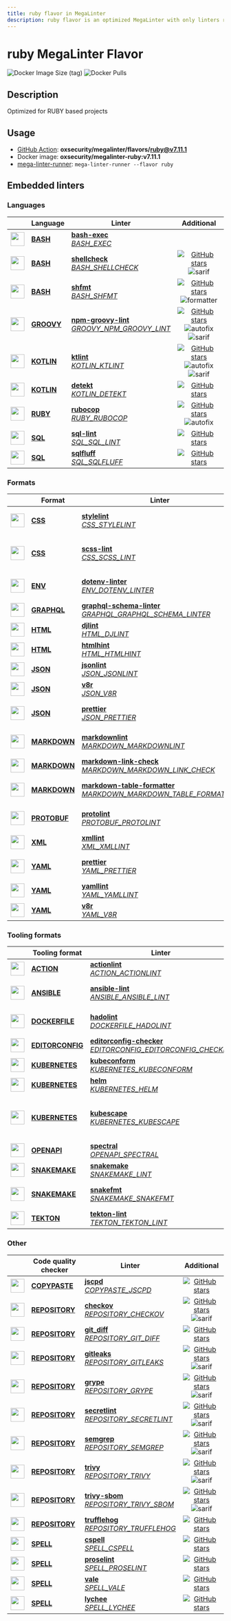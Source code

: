 ```yaml
---
title: ruby flavor in MegaLinter
description: ruby flavor is an optimized MegaLinter with only linters related to ruby projects
---
```

# ruby MegaLinter Flavor

![Docker Image Size (tag)](https://img.shields.io/docker/image-size/oxsecurity/megalinter-ruby/v7.11.1)
![Docker Pulls](https://img.shields.io/docker/pulls/oxsecurity/megalinter-ruby)

## Description

Optimized for RUBY based projects

## Usage

- [GitHub Action](https://megalinter.io/7.11.1/installation/#github-action): **oxsecurity/megalinter/flavors/ruby@v7.11.1**
- Docker image: **oxsecurity/megalinter-ruby:v7.11.1**
- [mega-linter-runner](https://megalinter.io/7.11.1/mega-linter-runner/): `mega-linter-runner --flavor ruby`

## Embedded linters

### Languages

|                                                                             <!-- -->                                                                             | Language                                                       | Linter                                                                                                                                                                                   |                                                                                                                     Additional                                                                                                                      |
|:----------------------------------------------------------------------------------------------------------------------------------------------------------------:|----------------------------------------------------------------|------------------------------------------------------------------------------------------------------------------------------------------------------------------------------------------|:---------------------------------------------------------------------------------------------------------------------------------------------------------------------------------------------------------------------------------------------------:|
|  <img src="https://github.com/oxsecurity/megalinter/raw/main/docs/assets/icons/bash.ico" alt="" height="32px" class="megalinter-icon"></a> <!-- linter-icon -->  | [**BASH**](https://megalinter.io/7.11.1/descriptors/bash/)     | [**bash-exec**](https://megalinter.io/7.11.1/descriptors/bash_bash_exec/)<br/>[_BASH_EXEC_](https://megalinter.io/7.11.1/descriptors/bash_bash_exec/)                                    |                                                                                                                                                                                                                                                     |
|  <img src="https://github.com/oxsecurity/megalinter/raw/main/docs/assets/icons/bash.ico" alt="" height="32px" class="megalinter-icon"></a> <!-- linter-icon -->  | [**BASH**](https://megalinter.io/7.11.1/descriptors/bash/)     | [**shellcheck**](https://megalinter.io/7.11.1/descriptors/bash_shellcheck/)<br/>[_BASH_SHELLCHECK_](https://megalinter.io/7.11.1/descriptors/bash_shellcheck/)                           |                                [![GitHub stars](https://img.shields.io/github/stars/koalaman/shellcheck?cacheSeconds=3600)](https://github.com/koalaman/shellcheck) ![sarif](https://shields.io/badge/-SARIF-orange)                                |
|  <img src="https://github.com/oxsecurity/megalinter/raw/main/docs/assets/icons/bash.ico" alt="" height="32px" class="megalinter-icon"></a> <!-- linter-icon -->  | [**BASH**](https://megalinter.io/7.11.1/descriptors/bash/)     | [**shfmt**](https://megalinter.io/7.11.1/descriptors/bash_shfmt/)<br/>[_BASH_SHFMT_](https://megalinter.io/7.11.1/descriptors/bash_shfmt/)                                               |                                        [![GitHub stars](https://img.shields.io/github/stars/mvdan/sh?cacheSeconds=3600)](https://github.com/mvdan/sh) ![formatter](https://shields.io/badge/-format-yellow)                                         |
| <img src="https://github.com/oxsecurity/megalinter/raw/main/docs/assets/icons/groovy.ico" alt="" height="32px" class="megalinter-icon"></a> <!-- linter-icon --> | [**GROOVY**](https://megalinter.io/7.11.1/descriptors/groovy/) | [**npm-groovy-lint**](https://megalinter.io/7.11.1/descriptors/groovy_npm_groovy_lint/)<br/>[_GROOVY_NPM_GROOVY_LINT_](https://megalinter.io/7.11.1/descriptors/groovy_npm_groovy_lint/) | [![GitHub stars](https://img.shields.io/github/stars/nvuillam/npm-groovy-lint?cacheSeconds=3600)](https://github.com/nvuillam/npm-groovy-lint) ![autofix](https://shields.io/badge/-autofix-green) ![sarif](https://shields.io/badge/-SARIF-orange) |
| <img src="https://github.com/oxsecurity/megalinter/raw/main/docs/assets/icons/kotlin.ico" alt="" height="32px" class="megalinter-icon"></a> <!-- linter-icon --> | [**KOTLIN**](https://megalinter.io/7.11.1/descriptors/kotlin/) | [**ktlint**](https://megalinter.io/7.11.1/descriptors/kotlin_ktlint/)<br/>[_KOTLIN_KTLINT_](https://megalinter.io/7.11.1/descriptors/kotlin_ktlint/)                                     |         [![GitHub stars](https://img.shields.io/github/stars/pinterest/ktlint?cacheSeconds=3600)](https://github.com/pinterest/ktlint) ![autofix](https://shields.io/badge/-autofix-green) ![sarif](https://shields.io/badge/-SARIF-orange)         |
| <img src="https://github.com/oxsecurity/megalinter/raw/main/docs/assets/icons/kotlin.ico" alt="" height="32px" class="megalinter-icon"></a> <!-- linter-icon --> | [**KOTLIN**](https://megalinter.io/7.11.1/descriptors/kotlin/) | [**detekt**](https://megalinter.io/7.11.1/descriptors/kotlin_detekt/)<br/>[_KOTLIN_DETEKT_](https://megalinter.io/7.11.1/descriptors/kotlin_detekt/)                                     |                                                              [![GitHub stars](https://img.shields.io/github/stars/detekt/detekt?cacheSeconds=3600)](https://github.com/detekt/detekt)                                                               |
|  <img src="https://github.com/oxsecurity/megalinter/raw/main/docs/assets/icons/ruby.ico" alt="" height="32px" class="megalinter-icon"></a> <!-- linter-icon -->  | [**RUBY**](https://megalinter.io/7.11.1/descriptors/ruby/)     | [**rubocop**](https://megalinter.io/7.11.1/descriptors/ruby_rubocop/)<br/>[_RUBY_RUBOCOP_](https://megalinter.io/7.11.1/descriptors/ruby_rubocop/)                                       |                               [![GitHub stars](https://img.shields.io/github/stars/rubocop-hq/rubocop?cacheSeconds=3600)](https://github.com/rubocop-hq/rubocop) ![autofix](https://shields.io/badge/-autofix-green)                                |
|  <img src="https://github.com/oxsecurity/megalinter/raw/main/docs/assets/icons/sql.ico" alt="" height="32px" class="megalinter-icon"></a> <!-- linter-icon -->   | [**SQL**](https://megalinter.io/7.11.1/descriptors/sql/)       | [**sql-lint**](https://megalinter.io/7.11.1/descriptors/sql_sql_lint/)<br/>[_SQL_SQL_LINT_](https://megalinter.io/7.11.1/descriptors/sql_sql_lint/)                                      |                                                       [![GitHub stars](https://img.shields.io/github/stars/joereynolds/sql-lint?cacheSeconds=3600)](https://github.com/joereynolds/sql-lint)                                                        |
|  <img src="https://github.com/oxsecurity/megalinter/raw/main/docs/assets/icons/sql.ico" alt="" height="32px" class="megalinter-icon"></a> <!-- linter-icon -->   | [**SQL**](https://megalinter.io/7.11.1/descriptors/sql/)       | [**sqlfluff**](https://megalinter.io/7.11.1/descriptors/sql_sqlfluff/)<br/>[_SQL_SQLFLUFF_](https://megalinter.io/7.11.1/descriptors/sql_sqlfluff/)                                      |                                                          [![GitHub stars](https://img.shields.io/github/stars/sqlfluff/sqlfluff?cacheSeconds=3600)](https://github.com/sqlfluff/sqlfluff)                                                           |

### Formats

|                                                                              <!-- -->                                                                              | Format                                                             | Linter                                                                                                                                                                                                                             |                                                                                                       Additional                                                                                                       |
|:------------------------------------------------------------------------------------------------------------------------------------------------------------------:|--------------------------------------------------------------------|------------------------------------------------------------------------------------------------------------------------------------------------------------------------------------------------------------------------------------|:----------------------------------------------------------------------------------------------------------------------------------------------------------------------------------------------------------------------:|
|   <img src="https://github.com/oxsecurity/megalinter/raw/main/docs/assets/icons/css.ico" alt="" height="32px" class="megalinter-icon"></a> <!-- linter-icon -->    | [**CSS**](https://megalinter.io/7.11.1/descriptors/css/)           | [**stylelint**](https://megalinter.io/7.11.1/descriptors/css_stylelint/)<br/>[_CSS_STYLELINT_](https://megalinter.io/7.11.1/descriptors/css_stylelint/)                                                                            |                [![GitHub stars](https://img.shields.io/github/stars/stylelint/stylelint?cacheSeconds=3600)](https://github.com/stylelint/stylelint) ![autofix](https://shields.io/badge/-autofix-green)                |
|   <img src="https://github.com/oxsecurity/megalinter/raw/main/docs/assets/icons/css.ico" alt="" height="32px" class="megalinter-icon"></a> <!-- linter-icon -->    | [**CSS**](https://megalinter.io/7.11.1/descriptors/css/)           | [**scss-lint**](https://megalinter.io/7.11.1/descriptors/css_scss_lint/)<br/>[_CSS_SCSS_LINT_](https://megalinter.io/7.11.1/descriptors/css_scss_lint/)                                                                            |                    ![deprecated](https://shields.io/badge/-deprecated-red) [![GitHub stars](https://img.shields.io/github/stars/sds/scss-lint?cacheSeconds=3600)](https://github.com/sds/scss-lint)                    |
|   <img src="https://github.com/oxsecurity/megalinter/raw/main/docs/assets/icons/env.ico" alt="" height="32px" class="megalinter-icon"></a> <!-- linter-icon -->    | [**ENV**](https://megalinter.io/7.11.1/descriptors/env/)           | [**dotenv-linter**](https://megalinter.io/7.11.1/descriptors/env_dotenv_linter/)<br/>[_ENV_DOTENV_LINTER_](https://megalinter.io/7.11.1/descriptors/env_dotenv_linter/)                                                            |        [![GitHub stars](https://img.shields.io/github/stars/dotenv-linter/dotenv-linter?cacheSeconds=3600)](https://github.com/dotenv-linter/dotenv-linter) ![autofix](https://shields.io/badge/-autofix-green)        |
| <img src="https://github.com/oxsecurity/megalinter/raw/main/docs/assets/icons/graphql.ico" alt="" height="32px" class="megalinter-icon"></a> <!-- linter-icon -->  | [**GRAPHQL**](https://megalinter.io/7.11.1/descriptors/graphql/)   | [**graphql-schema-linter**](https://megalinter.io/7.11.1/descriptors/graphql_graphql_schema_linter/)<br/>[_GRAPHQL_GRAPHQL_SCHEMA_LINTER_](https://megalinter.io/7.11.1/descriptors/graphql_graphql_schema_linter/)                |                               [![GitHub stars](https://img.shields.io/github/stars/cjoudrey/graphql-schema-linter?cacheSeconds=3600)](https://github.com/cjoudrey/graphql-schema-linter)                               |
|   <img src="https://github.com/oxsecurity/megalinter/raw/main/docs/assets/icons/html.ico" alt="" height="32px" class="megalinter-icon"></a> <!-- linter-icon -->   | [**HTML**](https://megalinter.io/7.11.1/descriptors/html/)         | [**djlint**](https://megalinter.io/7.11.1/descriptors/html_djlint/)<br/>[_HTML_DJLINT_](https://megalinter.io/7.11.1/descriptors/html_djlint/)                                                                                     |                                  [![GitHub stars](https://img.shields.io/github/stars/Riverside-Healthcare/djlint?cacheSeconds=3600)](https://github.com/Riverside-Healthcare/djlint)                                  |
|   <img src="https://github.com/oxsecurity/megalinter/raw/main/docs/assets/icons/html.ico" alt="" height="32px" class="megalinter-icon"></a> <!-- linter-icon -->   | [**HTML**](https://megalinter.io/7.11.1/descriptors/html/)         | [**htmlhint**](https://megalinter.io/7.11.1/descriptors/html_htmlhint/)<br/>[_HTML_HTMLHINT_](https://megalinter.io/7.11.1/descriptors/html_htmlhint/)                                                                             |                                            [![GitHub stars](https://img.shields.io/github/stars/htmlhint/HTMLHint?cacheSeconds=3600)](https://github.com/htmlhint/HTMLHint)                                            |
|   <img src="https://github.com/oxsecurity/megalinter/raw/main/docs/assets/icons/json.ico" alt="" height="32px" class="megalinter-icon"></a> <!-- linter-icon -->   | [**JSON**](https://megalinter.io/7.11.1/descriptors/json/)         | [**jsonlint**](https://megalinter.io/7.11.1/descriptors/json_jsonlint/)<br/>[_JSON_JSONLINT_](https://megalinter.io/7.11.1/descriptors/json_jsonlint/)                                                                             |                                             [![GitHub stars](https://img.shields.io/github/stars/prantlf/jsonlint?cacheSeconds=3600)](https://github.com/prantlf/jsonlint)                                             |
|   <img src="https://github.com/oxsecurity/megalinter/raw/main/docs/assets/icons/json.ico" alt="" height="32px" class="megalinter-icon"></a> <!-- linter-icon -->   | [**JSON**](https://megalinter.io/7.11.1/descriptors/json/)         | [**v8r**](https://megalinter.io/7.11.1/descriptors/json_v8r/)<br/>[_JSON_V8R_](https://megalinter.io/7.11.1/descriptors/json_v8r/)                                                                                                 |                                                 [![GitHub stars](https://img.shields.io/github/stars/chris48s/v8r?cacheSeconds=3600)](https://github.com/chris48s/v8r)                                                 |
|   <img src="https://github.com/oxsecurity/megalinter/raw/main/docs/assets/icons/json.ico" alt="" height="32px" class="megalinter-icon"></a> <!-- linter-icon -->   | [**JSON**](https://megalinter.io/7.11.1/descriptors/json/)         | [**prettier**](https://megalinter.io/7.11.1/descriptors/json_prettier/)<br/>[_JSON_PRETTIER_](https://megalinter.io/7.11.1/descriptors/json_prettier/)                                                                             |                 [![GitHub stars](https://img.shields.io/github/stars/prettier/prettier?cacheSeconds=3600)](https://github.com/prettier/prettier) ![formatter](https://shields.io/badge/-format-yellow)                 |
| <img src="https://github.com/oxsecurity/megalinter/raw/main/docs/assets/icons/markdown.ico" alt="" height="32px" class="megalinter-icon"></a> <!-- linter-icon --> | [**MARKDOWN**](https://megalinter.io/7.11.1/descriptors/markdown/) | [**markdownlint**](https://megalinter.io/7.11.1/descriptors/markdown_markdownlint/)<br/>[_MARKDOWN_MARKDOWNLINT_](https://megalinter.io/7.11.1/descriptors/markdown_markdownlint/)                                                 |           [![GitHub stars](https://img.shields.io/github/stars/DavidAnson/markdownlint?cacheSeconds=3600)](https://github.com/DavidAnson/markdownlint) ![formatter](https://shields.io/badge/-format-yellow)           |
| <img src="https://github.com/oxsecurity/megalinter/raw/main/docs/assets/icons/markdown.ico" alt="" height="32px" class="megalinter-icon"></a> <!-- linter-icon --> | [**MARKDOWN**](https://megalinter.io/7.11.1/descriptors/markdown/) | [**markdown-link-check**](https://megalinter.io/7.11.1/descriptors/markdown_markdown_link_check/)<br/>[_MARKDOWN_MARKDOWN_LINK_CHECK_](https://megalinter.io/7.11.1/descriptors/markdown_markdown_link_check/)                     |                                    [![GitHub stars](https://img.shields.io/github/stars/tcort/markdown-link-check?cacheSeconds=3600)](https://github.com/tcort/markdown-link-check)                                    |
| <img src="https://github.com/oxsecurity/megalinter/raw/main/docs/assets/icons/markdown.ico" alt="" height="32px" class="megalinter-icon"></a> <!-- linter-icon --> | [**MARKDOWN**](https://megalinter.io/7.11.1/descriptors/markdown/) | [**markdown-table-formatter**](https://megalinter.io/7.11.1/descriptors/markdown_markdown_table_formatter/)<br/>[_MARKDOWN_MARKDOWN_TABLE_FORMATTER_](https://megalinter.io/7.11.1/descriptors/markdown_markdown_table_formatter/) | [![GitHub stars](https://img.shields.io/github/stars/nvuillam/markdown-table-formatter?cacheSeconds=3600)](https://github.com/nvuillam/markdown-table-formatter) ![formatter](https://shields.io/badge/-format-yellow) |
| <img src="https://github.com/oxsecurity/megalinter/raw/main/docs/assets/icons/protobuf.ico" alt="" height="32px" class="megalinter-icon"></a> <!-- linter-icon --> | [**PROTOBUF**](https://megalinter.io/7.11.1/descriptors/protobuf/) | [**protolint**](https://megalinter.io/7.11.1/descriptors/protobuf_protolint/)<br/>[_PROTOBUF_PROTOLINT_](https://megalinter.io/7.11.1/descriptors/protobuf_protolint/)                                                             |                [![GitHub stars](https://img.shields.io/github/stars/yoheimuta/protolint?cacheSeconds=3600)](https://github.com/yoheimuta/protolint) ![autofix](https://shields.io/badge/-autofix-green)                |
|   <img src="https://github.com/oxsecurity/megalinter/raw/main/docs/assets/icons/xml.ico" alt="" height="32px" class="megalinter-icon"></a> <!-- linter-icon -->    | [**XML**](https://megalinter.io/7.11.1/descriptors/xml/)           | [**xmllint**](https://megalinter.io/7.11.1/descriptors/xml_xmllint/)<br/>[_XML_XMLLINT_](https://megalinter.io/7.11.1/descriptors/xml_xmllint/)                                                                                    |                                                                                  ![autofix](https://shields.io/badge/-autofix-green)                                                                                   |
|   <img src="https://github.com/oxsecurity/megalinter/raw/main/docs/assets/icons/yaml.ico" alt="" height="32px" class="megalinter-icon"></a> <!-- linter-icon -->   | [**YAML**](https://megalinter.io/7.11.1/descriptors/yaml/)         | [**prettier**](https://megalinter.io/7.11.1/descriptors/yaml_prettier/)<br/>[_YAML_PRETTIER_](https://megalinter.io/7.11.1/descriptors/yaml_prettier/)                                                                             |                 [![GitHub stars](https://img.shields.io/github/stars/prettier/prettier?cacheSeconds=3600)](https://github.com/prettier/prettier) ![formatter](https://shields.io/badge/-format-yellow)                 |
|   <img src="https://github.com/oxsecurity/megalinter/raw/main/docs/assets/icons/yaml.ico" alt="" height="32px" class="megalinter-icon"></a> <!-- linter-icon -->   | [**YAML**](https://megalinter.io/7.11.1/descriptors/yaml/)         | [**yamllint**](https://megalinter.io/7.11.1/descriptors/yaml_yamllint/)<br/>[_YAML_YAMLLINT_](https://megalinter.io/7.11.1/descriptors/yaml_yamllint/)                                                                             |                                         [![GitHub stars](https://img.shields.io/github/stars/adrienverge/yamllint?cacheSeconds=3600)](https://github.com/adrienverge/yamllint)                                         |
|   <img src="https://github.com/oxsecurity/megalinter/raw/main/docs/assets/icons/yaml.ico" alt="" height="32px" class="megalinter-icon"></a> <!-- linter-icon -->   | [**YAML**](https://megalinter.io/7.11.1/descriptors/yaml/)         | [**v8r**](https://megalinter.io/7.11.1/descriptors/yaml_v8r/)<br/>[_YAML_V8R_](https://megalinter.io/7.11.1/descriptors/yaml_v8r/)                                                                                                 |                                                 [![GitHub stars](https://img.shields.io/github/stars/chris48s/v8r?cacheSeconds=3600)](https://github.com/chris48s/v8r)                                                 |

### Tooling formats

|                                                                                <!-- -->                                                                                | Tooling format                                                             | Linter                                                                                                                                                                                                                         |                                                                                                                             Additional                                                                                                                             |
|:----------------------------------------------------------------------------------------------------------------------------------------------------------------------:|----------------------------------------------------------------------------|--------------------------------------------------------------------------------------------------------------------------------------------------------------------------------------------------------------------------------|:------------------------------------------------------------------------------------------------------------------------------------------------------------------------------------------------------------------------------------------------------------------:|
|   <img src="https://github.com/oxsecurity/megalinter/raw/main/docs/assets/icons/default.ico" alt="" height="32px" class="megalinter-icon"></a> <!-- linter-icon -->    | [**ACTION**](https://megalinter.io/7.11.1/descriptors/action/)             | [**actionlint**](https://megalinter.io/7.11.1/descriptors/action_actionlint/)<br/>[_ACTION_ACTIONLINT_](https://megalinter.io/7.11.1/descriptors/action_actionlint/)                                                           |                                                                   [![GitHub stars](https://img.shields.io/github/stars/rhysd/actionlint?cacheSeconds=3600)](https://github.com/rhysd/actionlint)                                                                   |
|   <img src="https://github.com/oxsecurity/megalinter/raw/main/docs/assets/icons/ansible.ico" alt="" height="32px" class="megalinter-icon"></a> <!-- linter-icon -->    | [**ANSIBLE**](https://megalinter.io/7.11.1/descriptors/ansible/)           | [**ansible-lint**](https://megalinter.io/7.11.1/descriptors/ansible_ansible_lint/)<br/>[_ANSIBLE_ANSIBLE_LINT_](https://megalinter.io/7.11.1/descriptors/ansible_ansible_lint/)                                                |                                      [![GitHub stars](https://img.shields.io/github/stars/ansible/ansible-lint?cacheSeconds=3600)](https://github.com/ansible/ansible-lint) ![sarif](https://shields.io/badge/-SARIF-orange)                                       |
|  <img src="https://github.com/oxsecurity/megalinter/raw/main/docs/assets/icons/dockerfile.ico" alt="" height="32px" class="megalinter-icon"></a> <!-- linter-icon -->  | [**DOCKERFILE**](https://megalinter.io/7.11.1/descriptors/dockerfile/)     | [**hadolint**](https://megalinter.io/7.11.1/descriptors/dockerfile_hadolint/)<br/>[_DOCKERFILE_HADOLINT_](https://megalinter.io/7.11.1/descriptors/dockerfile_hadolint/)                                                       |                                         [![GitHub stars](https://img.shields.io/github/stars/hadolint/hadolint?cacheSeconds=3600)](https://github.com/hadolint/hadolint) ![sarif](https://shields.io/badge/-SARIF-orange)                                          |
| <img src="https://github.com/oxsecurity/megalinter/raw/main/docs/assets/icons/editorconfig.ico" alt="" height="32px" class="megalinter-icon"></a> <!-- linter-icon --> | [**EDITORCONFIG**](https://megalinter.io/7.11.1/descriptors/editorconfig/) | [**editorconfig-checker**](https://megalinter.io/7.11.1/descriptors/editorconfig_editorconfig_checker/)<br/>[_EDITORCONFIG_EDITORCONFIG_CHECKER_](https://megalinter.io/7.11.1/descriptors/editorconfig_editorconfig_checker/) |                                          [![GitHub stars](https://img.shields.io/github/stars/editorconfig-checker/editorconfig-checker?cacheSeconds=3600)](https://github.com/editorconfig-checker/editorconfig-checker)                                          |
|  <img src="https://github.com/oxsecurity/megalinter/raw/main/docs/assets/icons/kubernetes.ico" alt="" height="32px" class="megalinter-icon"></a> <!-- linter-icon -->  | [**KUBERNETES**](https://megalinter.io/7.11.1/descriptors/kubernetes/)     | [**kubeconform**](https://megalinter.io/7.11.1/descriptors/kubernetes_kubeconform/)<br/>[_KUBERNETES_KUBECONFORM_](https://megalinter.io/7.11.1/descriptors/kubernetes_kubeconform/)                                           |                                                                  [![GitHub stars](https://img.shields.io/github/stars/yannh/kubeconform?cacheSeconds=3600)](https://github.com/yannh/kubeconform)                                                                  |
|  <img src="https://github.com/oxsecurity/megalinter/raw/main/docs/assets/icons/kubernetes.ico" alt="" height="32px" class="megalinter-icon"></a> <!-- linter-icon -->  | [**KUBERNETES**](https://megalinter.io/7.11.1/descriptors/kubernetes/)     | [**helm**](https://megalinter.io/7.11.1/descriptors/kubernetes_helm/)<br/>[_KUBERNETES_HELM_](https://megalinter.io/7.11.1/descriptors/kubernetes_helm/)                                                                       |                                                                          [![GitHub stars](https://img.shields.io/github/stars/helm/helm?cacheSeconds=3600)](https://github.com/helm/helm)                                                                          |
|  <img src="https://github.com/oxsecurity/megalinter/raw/main/docs/assets/icons/kubernetes.ico" alt="" height="32px" class="megalinter-icon"></a> <!-- linter-icon -->  | [**KUBERNETES**](https://megalinter.io/7.11.1/descriptors/kubernetes/)     | [**kubescape**](https://megalinter.io/7.11.1/descriptors/kubernetes_kubescape/)<br/>[_KUBERNETES_KUBESCAPE_](https://megalinter.io/7.11.1/descriptors/kubernetes_kubescape/)                                                   | ![downgraded version](https://shields.io/badge/-downgraded%20version-orange) [![GitHub stars](https://img.shields.io/github/stars/kubescape/kubescape?cacheSeconds=3600)](https://github.com/kubescape/kubescape) ![sarif](https://shields.io/badge/-SARIF-orange) |
|   <img src="https://github.com/oxsecurity/megalinter/raw/main/docs/assets/icons/openapi.ico" alt="" height="32px" class="megalinter-icon"></a> <!-- linter-icon -->    | [**OPENAPI**](https://megalinter.io/7.11.1/descriptors/openapi/)           | [**spectral**](https://megalinter.io/7.11.1/descriptors/openapi_spectral/)<br/>[_OPENAPI_SPECTRAL_](https://megalinter.io/7.11.1/descriptors/openapi_spectral/)                                                                |                                                               [![GitHub stars](https://img.shields.io/github/stars/stoplightio/spectral?cacheSeconds=3600)](https://github.com/stoplightio/spectral)                                                               |
|  <img src="https://github.com/oxsecurity/megalinter/raw/main/docs/assets/icons/snakemake.ico" alt="" height="32px" class="megalinter-icon"></a> <!-- linter-icon -->   | [**SNAKEMAKE**](https://megalinter.io/7.11.1/descriptors/snakemake/)       | [**snakemake**](https://megalinter.io/7.11.1/descriptors/snakemake_snakemake/)<br/>[_SNAKEMAKE_LINT_](https://megalinter.io/7.11.1/descriptors/snakemake_snakemake/)                                                           |                                                                [![GitHub stars](https://img.shields.io/github/stars/snakemake/snakemake?cacheSeconds=3600)](https://github.com/snakemake/snakemake)                                                                |
|  <img src="https://github.com/oxsecurity/megalinter/raw/main/docs/assets/icons/snakemake.ico" alt="" height="32px" class="megalinter-icon"></a> <!-- linter-icon -->   | [**SNAKEMAKE**](https://megalinter.io/7.11.1/descriptors/snakemake/)       | [**snakefmt**](https://megalinter.io/7.11.1/descriptors/snakemake_snakefmt/)<br/>[_SNAKEMAKE_SNAKEFMT_](https://megalinter.io/7.11.1/descriptors/snakemake_snakefmt/)                                                          |                                      [![GitHub stars](https://img.shields.io/github/stars/snakemake/snakefmt?cacheSeconds=3600)](https://github.com/snakemake/snakefmt) ![formatter](https://shields.io/badge/-format-yellow)                                      |
|    <img src="https://github.com/oxsecurity/megalinter/raw/main/docs/assets/icons/tekton.ico" alt="" height="32px" class="megalinter-icon"></a> <!-- linter-icon -->    | [**TEKTON**](https://megalinter.io/7.11.1/descriptors/tekton/)             | [**tekton-lint**](https://megalinter.io/7.11.1/descriptors/tekton_tekton_lint/)<br/>[_TEKTON_TEKTON_LINT_](https://megalinter.io/7.11.1/descriptors/tekton_tekton_lint/)                                                       |                                                                    [![GitHub stars](https://img.shields.io/github/stars/IBM/tekton-lint?cacheSeconds=3600)](https://github.com/IBM/tekton-lint)                                                                    |

### Other

|                                                                              <!-- -->                                                                               | Code quality checker                                                   | Linter                                                                                                                                                                           |                                                                                        Additional                                                                                         |
|:-------------------------------------------------------------------------------------------------------------------------------------------------------------------:|------------------------------------------------------------------------|----------------------------------------------------------------------------------------------------------------------------------------------------------------------------------|:-----------------------------------------------------------------------------------------------------------------------------------------------------------------------------------------:|
| <img src="https://github.com/oxsecurity/megalinter/raw/main/docs/assets/icons/copypaste.ico" alt="" height="32px" class="megalinter-icon"></a> <!-- linter-icon --> | [**COPYPASTE**](https://megalinter.io/7.11.1/descriptors/copypaste/)   | [**jscpd**](https://megalinter.io/7.11.1/descriptors/copypaste_jscpd/)<br/>[_COPYPASTE_JSCPD_](https://megalinter.io/7.11.1/descriptors/copypaste_jscpd/)                        |                              [![GitHub stars](https://img.shields.io/github/stars/kucherenko/jscpd?cacheSeconds=3600)](https://github.com/kucherenko/jscpd)                               |
|  <img src="https://github.com/oxsecurity/megalinter/raw/main/docs/assets/icons/default.ico" alt="" height="32px" class="megalinter-icon"></a> <!-- linter-icon -->  | [**REPOSITORY**](https://megalinter.io/7.11.1/descriptors/repository/) | [**checkov**](https://megalinter.io/7.11.1/descriptors/repository_checkov/)<br/>[_REPOSITORY_CHECKOV_](https://megalinter.io/7.11.1/descriptors/repository_checkov/)             |  [![GitHub stars](https://img.shields.io/github/stars/bridgecrewio/checkov?cacheSeconds=3600)](https://github.com/bridgecrewio/checkov) ![sarif](https://shields.io/badge/-SARIF-orange)  |
|  <img src="https://github.com/oxsecurity/megalinter/raw/main/docs/assets/icons/default.ico" alt="" height="32px" class="megalinter-icon"></a> <!-- linter-icon -->  | [**REPOSITORY**](https://megalinter.io/7.11.1/descriptors/repository/) | [**git_diff**](https://megalinter.io/7.11.1/descriptors/repository_git_diff/)<br/>[_REPOSITORY_GIT_DIFF_](https://megalinter.io/7.11.1/descriptors/repository_git_diff/)         |                                       [![GitHub stars](https://img.shields.io/github/stars/git/git?cacheSeconds=3600)](https://github.com/git/git)                                        |
|  <img src="https://github.com/oxsecurity/megalinter/raw/main/docs/assets/icons/default.ico" alt="" height="32px" class="megalinter-icon"></a> <!-- linter-icon -->  | [**REPOSITORY**](https://megalinter.io/7.11.1/descriptors/repository/) | [**gitleaks**](https://megalinter.io/7.11.1/descriptors/repository_gitleaks/)<br/>[_REPOSITORY_GITLEAKS_](https://megalinter.io/7.11.1/descriptors/repository_gitleaks/)         |     [![GitHub stars](https://img.shields.io/github/stars/gitleaks/gitleaks?cacheSeconds=3600)](https://github.com/gitleaks/gitleaks) ![sarif](https://shields.io/badge/-SARIF-orange)     |
|  <img src="https://github.com/oxsecurity/megalinter/raw/main/docs/assets/icons/default.ico" alt="" height="32px" class="megalinter-icon"></a> <!-- linter-icon -->  | [**REPOSITORY**](https://megalinter.io/7.11.1/descriptors/repository/) | [**grype**](https://megalinter.io/7.11.1/descriptors/repository_grype/)<br/>[_REPOSITORY_GRYPE_](https://megalinter.io/7.11.1/descriptors/repository_grype/)                     |         [![GitHub stars](https://img.shields.io/github/stars/anchore/grype?cacheSeconds=3600)](https://github.com/anchore/grype) ![sarif](https://shields.io/badge/-SARIF-orange)         |
|  <img src="https://github.com/oxsecurity/megalinter/raw/main/docs/assets/icons/default.ico" alt="" height="32px" class="megalinter-icon"></a> <!-- linter-icon -->  | [**REPOSITORY**](https://megalinter.io/7.11.1/descriptors/repository/) | [**secretlint**](https://megalinter.io/7.11.1/descriptors/repository_secretlint/)<br/>[_REPOSITORY_SECRETLINT_](https://megalinter.io/7.11.1/descriptors/repository_secretlint/) | [![GitHub stars](https://img.shields.io/github/stars/secretlint/secretlint?cacheSeconds=3600)](https://github.com/secretlint/secretlint) ![sarif](https://shields.io/badge/-SARIF-orange) |
|  <img src="https://github.com/oxsecurity/megalinter/raw/main/docs/assets/icons/default.ico" alt="" height="32px" class="megalinter-icon"></a> <!-- linter-icon -->  | [**REPOSITORY**](https://megalinter.io/7.11.1/descriptors/repository/) | [**semgrep**](https://megalinter.io/7.11.1/descriptors/repository_semgrep/)<br/>[_REPOSITORY_SEMGREP_](https://megalinter.io/7.11.1/descriptors/repository_semgrep/)             |  [![GitHub stars](https://img.shields.io/github/stars/returntocorp/semgrep?cacheSeconds=3600)](https://github.com/returntocorp/semgrep) ![sarif](https://shields.io/badge/-SARIF-orange)  |
|  <img src="https://github.com/oxsecurity/megalinter/raw/main/docs/assets/icons/default.ico" alt="" height="32px" class="megalinter-icon"></a> <!-- linter-icon -->  | [**REPOSITORY**](https://megalinter.io/7.11.1/descriptors/repository/) | [**trivy**](https://megalinter.io/7.11.1/descriptors/repository_trivy/)<br/>[_REPOSITORY_TRIVY_](https://megalinter.io/7.11.1/descriptors/repository_trivy/)                     |    [![GitHub stars](https://img.shields.io/github/stars/aquasecurity/trivy?cacheSeconds=3600)](https://github.com/aquasecurity/trivy) ![sarif](https://shields.io/badge/-SARIF-orange)    |
|  <img src="https://github.com/oxsecurity/megalinter/raw/main/docs/assets/icons/default.ico" alt="" height="32px" class="megalinter-icon"></a> <!-- linter-icon -->  | [**REPOSITORY**](https://megalinter.io/7.11.1/descriptors/repository/) | [**trivy-sbom**](https://megalinter.io/7.11.1/descriptors/repository_trivy_sbom/)<br/>[_REPOSITORY_TRIVY_SBOM_](https://megalinter.io/7.11.1/descriptors/repository_trivy_sbom/) |    [![GitHub stars](https://img.shields.io/github/stars/aquasecurity/trivy?cacheSeconds=3600)](https://github.com/aquasecurity/trivy) ![sarif](https://shields.io/badge/-SARIF-orange)    |
|  <img src="https://github.com/oxsecurity/megalinter/raw/main/docs/assets/icons/default.ico" alt="" height="32px" class="megalinter-icon"></a> <!-- linter-icon -->  | [**REPOSITORY**](https://megalinter.io/7.11.1/descriptors/repository/) | [**trufflehog**](https://megalinter.io/7.11.1/descriptors/repository_trufflehog/)<br/>[_REPOSITORY_TRUFFLEHOG_](https://megalinter.io/7.11.1/descriptors/repository_trufflehog/) |                    [![GitHub stars](https://img.shields.io/github/stars/trufflesecurity/trufflehog?cacheSeconds=3600)](https://github.com/trufflesecurity/trufflehog)                     |
|   <img src="https://github.com/oxsecurity/megalinter/raw/main/docs/assets/icons/spell.ico" alt="" height="32px" class="megalinter-icon"></a> <!-- linter-icon -->   | [**SPELL**](https://megalinter.io/7.11.1/descriptors/spell/)           | [**cspell**](https://megalinter.io/7.11.1/descriptors/spell_cspell/)<br/>[_SPELL_CSPELL_](https://megalinter.io/7.11.1/descriptors/spell_cspell/)                                |                     [![GitHub stars](https://img.shields.io/github/stars/streetsidesoftware/cspell?cacheSeconds=3600)](https://github.com/streetsidesoftware/cspell)                      |
|   <img src="https://github.com/oxsecurity/megalinter/raw/main/docs/assets/icons/spell.ico" alt="" height="32px" class="megalinter-icon"></a> <!-- linter-icon -->   | [**SPELL**](https://megalinter.io/7.11.1/descriptors/spell/)           | [**proselint**](https://megalinter.io/7.11.1/descriptors/spell_proselint/)<br/>[_SPELL_PROSELINT_](https://megalinter.io/7.11.1/descriptors/spell_proselint/)                    |                            [![GitHub stars](https://img.shields.io/github/stars/amperser/proselint?cacheSeconds=3600)](https://github.com/amperser/proselint)                             |
|   <img src="https://github.com/oxsecurity/megalinter/raw/main/docs/assets/icons/spell.ico" alt="" height="32px" class="megalinter-icon"></a> <!-- linter-icon -->   | [**SPELL**](https://megalinter.io/7.11.1/descriptors/spell/)           | [**vale**](https://megalinter.io/7.11.1/descriptors/spell_vale/)<br/>[_SPELL_VALE_](https://megalinter.io/7.11.1/descriptors/spell_vale/)                                        |                                [![GitHub stars](https://img.shields.io/github/stars/errata-ai/vale?cacheSeconds=3600)](https://github.com/errata-ai/vale)                                 |
|   <img src="https://github.com/oxsecurity/megalinter/raw/main/docs/assets/icons/spell.ico" alt="" height="32px" class="megalinter-icon"></a> <!-- linter-icon -->   | [**SPELL**](https://megalinter.io/7.11.1/descriptors/spell/)           | [**lychee**](https://megalinter.io/7.11.1/descriptors/spell_lychee/)<br/>[_SPELL_LYCHEE_](https://megalinter.io/7.11.1/descriptors/spell_lychee/)                                |                            [![GitHub stars](https://img.shields.io/github/stars/lycheeverse/lychee?cacheSeconds=3600)](https://github.com/lycheeverse/lychee)                             |

